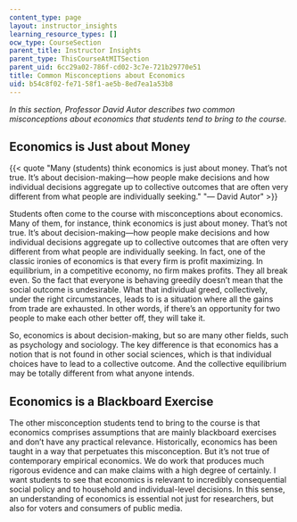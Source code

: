 ```yaml
---
content_type: page
layout: instructor_insights
learning_resource_types: []
ocw_type: CourseSection
parent_title: Instructor Insights
parent_type: ThisCourseAtMITSection
parent_uid: 6cc29a02-786f-cd02-3c7e-721b29770e51
title: Common Misconceptions about Economics
uid: b54c8f02-fe71-58f1-ae5b-8ed7ea1a53b8
---
```


_In this section, Professor David Autor describes two common misconceptions about economics that students tend to bring to the course._ 

Economics is Just about Money
-----------------------------

{{< quote "Many (students) think economics is just about money. That’s not true. It’s about decision-making—how people make decisions and how individual decisions aggregate up to collective outcomes that are often very different from what people are individually seeking." "— David Autor" >}}

Students often come to the course with misconceptions about economics. Many of them, for instance, think economics is just about money. That’s not true. It’s about decision-making—how people make decisions and how individual decisions aggregate up to collective outcomes that are often very different from what people are individually seeking. In fact, one of the classic ironies of economics is that every firm is profit maximizing. In equilibrium, in a competitive economy, no firm makes profits. They all break even. So the fact that everyone is behaving greedily doesn’t mean that the social outcome is undesirable. What that individual greed, collectively, under the right circumstances, leads to is a situation where all the gains from trade are exhausted. In other words, if there’s an opportunity for two people to make each other better off, they will take it. 

So, economics is about decision-making, but so are many other fields, such as psychology and sociology. The key difference is that economics has a notion that is not found in other social sciences, which is that individual choices have to lead to a collective outcome. And the collective equilibrium may be totally different from what anyone intends.

Economics is a Blackboard Exercise
----------------------------------

The other misconception students tend to bring to the course is that economics comprises assumptions that are mainly blackboard exercises and don’t have any practical relevance. Historically, economics has been taught in a way that perpetuates this misconception. But it’s not true of contemporary empirical economics. We do work that produces much rigorous evidence and can make claims with a high degree of certainly. I want students to see that economics is relevant to incredibly consequential social policy and to household and individual-level decisions. In this sense, an understanding of economics is essential not just for researchers, but also for voters and consumers of public media.